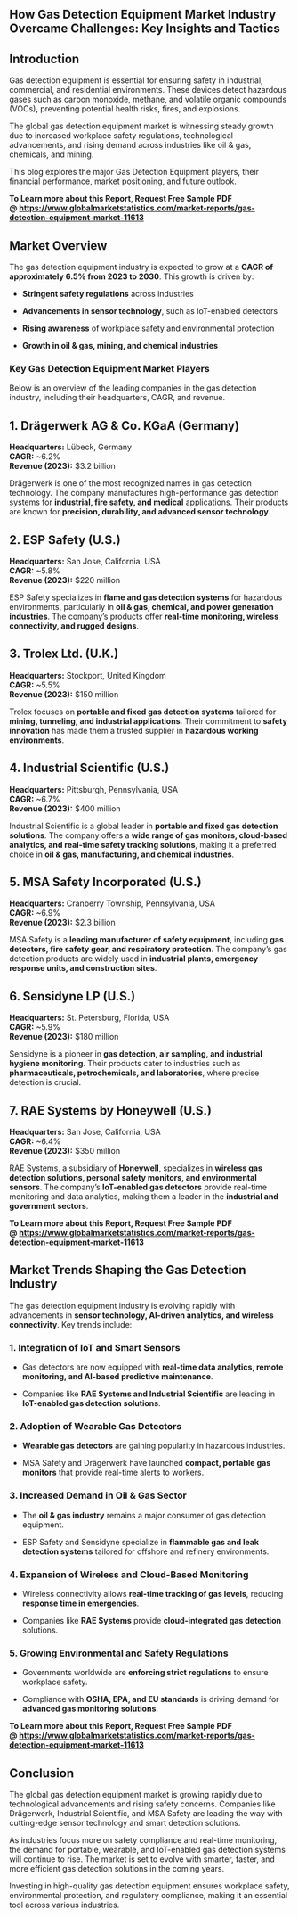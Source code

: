 <h2><strong>How Gas Detection Equipment Market Industry Overcame Challenges: Key Insights and Tactics</strong></h2><h2><strong>Introduction</strong></h2><p>Gas detection equipment is essential for ensuring safety in industrial, commercial, and residential environments. These devices detect hazardous gases such as carbon monoxide, methane, and volatile organic compounds (VOCs), preventing potential health risks, fires, and explosions.</p><p>The global gas detection equipment market is witnessing steady growth due to increased workplace safety regulations, technological advancements, and rising demand across industries like oil &amp; gas, chemicals, and mining.</p><p>This blog explores the major Gas Detection Equipment players, their financial performance, market positioning, and future outlook.</p><p><strong>To Learn more about this Report, Request Free Sample PDF @&nbsp;<a href="https://www.globalmarketstatistics.com/market-reports/gas-detection-equipment-market-11613">https://www.globalmarketstatistics.com/market-reports/gas-detection-equipment-market-11613</a></strong></p><h2><strong>Market Overview</strong></h2><p>The gas detection equipment industry is expected to grow at a <strong>CAGR of approximately 6.5% from 2023 to 2030</strong>. This growth is driven by:</p><ul><li><p><strong>Stringent safety regulations</strong> across industries</p></li><li><p><strong>Advancements in sensor technology</strong>, such as IoT-enabled detectors</p></li><li><p><strong>Rising awareness</strong> of workplace safety and environmental protection</p></li><li><p><strong>Growth in oil &amp; gas, mining, and chemical industries</strong></p></li></ul><h3><strong>Key Gas Detection Equipment Market Players</strong></h3><p>Below is an overview of the leading companies in the gas detection industry, including their headquarters, CAGR, and revenue.</p><h2><strong>1. Dr&auml;gerwerk AG &amp; Co. KGaA (Germany)</strong></h2><p><strong>Headquarters:</strong> L&uuml;beck, Germany<br /> <strong>CAGR:</strong> ~6.2%<br /> <strong>Revenue (2023):</strong> $3.2 billion</p><p>Dr&auml;gerwerk is one of the most recognized names in gas detection technology. The company manufactures high-performance gas detection systems for <strong>industrial, fire safety, and medical</strong> applications. Their products are known for <strong>precision, durability, and advanced sensor technology</strong>.</p><h2><strong>2. ESP Safety (U.S.)</strong></h2><p><strong>Headquarters:</strong> San Jose, California, USA<br /> <strong>CAGR:</strong> ~5.8%<br /> <strong>Revenue (2023):</strong> $220 million</p><p>ESP Safety specializes in <strong>flame and gas detection systems</strong> for hazardous environments, particularly in <strong>oil &amp; gas, chemical, and power generation industries</strong>. The company&rsquo;s products offer <strong>real-time monitoring, wireless connectivity, and rugged designs</strong>.</p><h2><strong>3. Trolex Ltd. (U.K.)</strong></h2><p><strong>Headquarters:</strong> Stockport, United Kingdom<br /> <strong>CAGR:</strong> ~5.5%<br /> <strong>Revenue (2023):</strong> $150 million</p><p>Trolex focuses on <strong>portable and fixed gas detection systems</strong> tailored for <strong>mining, tunneling, and industrial applications</strong>. Their commitment to <strong>safety innovation</strong> has made them a trusted supplier in <strong>hazardous working environments</strong>.</p><h2><strong>4. Industrial Scientific (U.S.)</strong></h2><p><strong>Headquarters:</strong> Pittsburgh, Pennsylvania, USA<br /> <strong>CAGR:</strong> ~6.7%<br /> <strong>Revenue (2023):</strong> $400 million</p><p>Industrial Scientific is a global leader in <strong>portable and fixed gas detection solutions</strong>. The company offers a <strong>wide range of gas monitors, cloud-based analytics, and real-time safety tracking solutions</strong>, making it a preferred choice in <strong>oil &amp; gas, manufacturing, and chemical industries</strong>.</p><h2><strong>5. MSA Safety Incorporated (U.S.)</strong></h2><p><strong>Headquarters:</strong> Cranberry Township, Pennsylvania, USA<br /> <strong>CAGR:</strong> ~6.9%<br /> <strong>Revenue (2023):</strong> $2.3 billion</p><p>MSA Safety is a <strong>leading manufacturer of safety equipment</strong>, including <strong>gas detectors, fire safety gear, and respiratory protection</strong>. The company&rsquo;s gas detection products are widely used in <strong>industrial plants, emergency response units, and construction sites</strong>.</p><h2><strong>6. Sensidyne LP (U.S.)</strong></h2><p><strong>Headquarters:</strong> St. Petersburg, Florida, USA<br /> <strong>CAGR:</strong> ~5.9%<br /> <strong>Revenue (2023):</strong> $180 million</p><p>Sensidyne is a pioneer in <strong>gas detection, air sampling, and industrial hygiene monitoring</strong>. Their products cater to industries such as <strong>pharmaceuticals, petrochemicals, and laboratories</strong>, where precise detection is crucial.</p><h2><strong>7. RAE Systems by Honeywell (U.S.)</strong></h2><p><strong>Headquarters:</strong> San Jose, California, USA<br /> <strong>CAGR:</strong> ~6.4%<br /> <strong>Revenue (2023):</strong> $350 million</p><p>RAE Systems, a subsidiary of <strong>Honeywell</strong>, specializes in <strong>wireless gas detection solutions, personal safety monitors, and environmental sensors</strong>. The company&rsquo;s <strong>IoT-enabled gas detectors</strong> provide real-time monitoring and data analytics, making them a leader in the <strong>industrial and government sectors</strong>.</p><p><strong>To Learn more about this Report, Request Free Sample PDF @&nbsp;<a href="https://www.globalmarketstatistics.com/market-reports/gas-detection-equipment-market-11613">https://www.globalmarketstatistics.com/market-reports/gas-detection-equipment-market-11613</a></strong></p><h2><strong>Market Trends Shaping the Gas Detection Industry</strong></h2><p>The gas detection equipment industry is evolving rapidly with advancements in <strong>sensor technology, AI-driven analytics, and wireless connectivity</strong>. Key trends include:</p><h3><strong>1. Integration of IoT and Smart Sensors</strong></h3><ul><li><p>Gas detectors are now equipped with <strong>real-time data analytics, remote monitoring, and AI-based predictive maintenance</strong>.</p></li><li><p>Companies like <strong>RAE Systems and Industrial Scientific</strong> are leading in <strong>IoT-enabled gas detection solutions</strong>.</p></li></ul><h3><strong>2. Adoption of Wearable Gas Detectors</strong></h3><ul><li><p><strong>Wearable gas detectors</strong> are gaining popularity in hazardous industries.</p></li><li><p>MSA Safety and Dr&auml;gerwerk have launched <strong>compact, portable gas monitors</strong> that provide real-time alerts to workers.</p></li></ul><h3><strong>3. Increased Demand in Oil &amp; Gas Sector</strong></h3><ul><li><p>The <strong>oil &amp; gas industry</strong> remains a major consumer of gas detection equipment.</p></li><li><p>ESP Safety and Sensidyne specialize in <strong>flammable gas and leak detection systems</strong> tailored for offshore and refinery environments.</p></li></ul><h3><strong>4. Expansion of Wireless and Cloud-Based Monitoring</strong></h3><ul><li><p>Wireless connectivity allows <strong>real-time tracking of gas levels</strong>, reducing <strong>response time in emergencies</strong>.</p></li><li><p>Companies like <strong>RAE Systems</strong> provide <strong>cloud-integrated gas detection</strong> solutions.</p></li></ul><h3><strong>5. Growing Environmental and Safety Regulations</strong></h3><ul><li><p>Governments worldwide are <strong>enforcing strict regulations</strong> to ensure workplace safety.</p></li><li><p>Compliance with <strong>OSHA, EPA, and EU standards</strong> is driving demand for <strong>advanced gas monitoring solutions</strong>.</p></li></ul><p><strong>To Learn more about this Report, Request Free Sample PDF @&nbsp;<a href="https://www.globalmarketstatistics.com/market-reports/gas-detection-equipment-market-11613">https://www.globalmarketstatistics.com/market-reports/gas-detection-equipment-market-11613</a></strong></p><h2>Conclusion</h2><p>The global gas detection equipment market is growing rapidly due to technological advancements and rising safety concerns. Companies like Dr&auml;gerwerk, Industrial Scientific, and MSA Safety are leading the way with cutting-edge sensor technology and smart detection solutions.</p><p>As industries focus more on safety compliance and real-time monitoring, the demand for portable, wearable, and IoT-enabled gas detection systems will continue to rise. The market is set to evolve with smarter, faster, and more efficient gas detection solutions in the coming years.</p><p>Investing in high-quality gas detection equipment ensures workplace safety, environmental protection, and regulatory compliance, making it an essential tool across various industries.</p>

